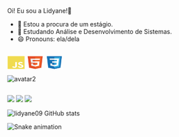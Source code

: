 Oi! Eu sou a Lidyane!🤗

- 🔭 Estou a procura de um estágio.
- 🌱 Estudando Análise e Desenvolvimento de Sistemas.
- 😄 Pronouns: ela/dela


<div style="display: inline_block"><br>
  <img align="center" alt="Lidy-Js" height="30" width="40" src="https://raw.githubusercontent.com/devicons/devicon/master/icons/javascript/javascript-plain.svg">
 
  <img align="center" alt="Lidy-HTML" height="30" width="40" src="https://raw.githubusercontent.com/devicons/devicon/master/icons/html5/html5-original.svg">
  <img align="center" alt="Lidy-CSS" height="30" width="40" src="https://raw.githubusercontent.com/devicons/devicon/master/icons/css3/css3-original.svg">
  
  ![avatar2](https://user-images.githubusercontent.com/120928489/229651038-c3b0acb9-e9a0-4b9a-9edb-b9f4dbe683d4.jpeg)


  
  </div>
  
##

 
<div> 
  <a href="https://www.instagram.com/lidyaugust/" target="_blank"><img src="https://img.shields.io/badge/-Instagram-%23E4405F?style=for-the-badge&logo=instagram&logoColor=white" target="_blank"></a>
  <a href="https://www.linkedin.com/in/lidyane-augusto-da-silva-santos-550854277" target="_blank"><img src="https://img.shields.io/badge/-LinkedIn-%230077B5?style=for-the-badge&logo=linkedin&logoColor=white" target="_blank"></a> 
    <a href = "mailto:lidyaugust123@gmail.com"><img src="https://img.shields.io/badge/-Gmail-%23333?style=for-the-badge&logo=gmail&logoColor=white" target="_blank"></a>
   
</div>
 

  ![lidyane09 GitHub stats](https://github-readme-stats.vercel.app/api?username=lidyane09&show_icons=true&theme=radical)
  
  ![Snake animation](https://github.com/lidyane09/lidyane09/blob/output/github-contribution-grid-snake.svg)


